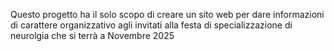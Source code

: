 Questo progetto ha il solo scopo di creare un sito web per dare informazioni di carattere organizzativo agli invitati alla festa di specializzazione di neurolgia che si terrà a Novembre 2025
